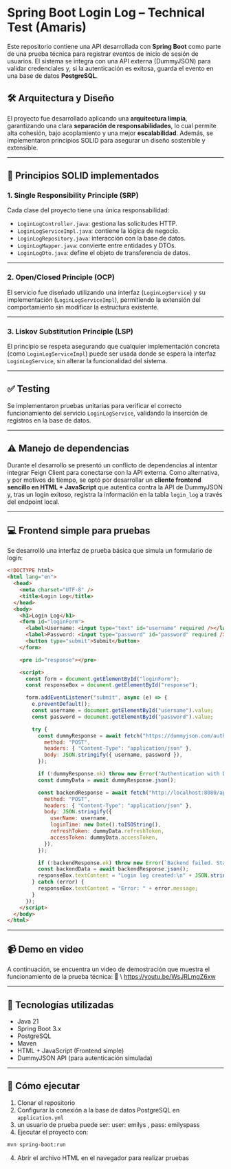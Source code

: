 
# Spring Boot Login Log – Technical Test (Amaris)

Este repositorio contiene una API desarrollada con **Spring Boot** como parte de una prueba técnica para registrar eventos de inicio de sesión de usuarios. El sistema se integra con una API externa (DummyJSON) para validar credenciales y, si la autenticación es exitosa, guarda el evento en una base de datos **PostgreSQL**.

## 🛠️ Arquitectura y Diseño

El proyecto fue desarrollado aplicando una **arquitectura limpia**, garantizando una clara **separación de responsabilidades**, lo cual permite alta cohesión, bajo acoplamiento y una mejor **escalabilidad**. Además, se implementaron principios SOLID para asegurar un diseño sostenible y extensible.

---

## 🧱 Principios SOLID implementados

### 1. **Single Responsibility Principle (SRP)**

Cada clase del proyecto tiene una única responsabilidad:

* `LoginLogController.java`: gestiona las solicitudes HTTP.
* `LoginLogServiceImpl.java`: contiene la lógica de negocio.
* `LoginLogRepository.java`: interacción con la base de datos.
* `LoginLogMapper.java`: convierte entre entidades y DTOs.
* `LoginLogDto.java`: define el objeto de transferencia de datos.

---

### 2. **Open/Closed Principle (OCP)**

El servicio fue diseñado utilizando una interfaz (`LoginLogService`) y su implementación (`LoginLogServiceImpl`), permitiendo la extensión del comportamiento sin modificar la estructura existente.

---

### 3. **Liskov Substitution Principle (LSP)**

El principio se respeta asegurando que cualquier implementación concreta (como `LoginLogServiceImpl`) puede ser usada donde se espera la interfaz `LoginLogService`, sin alterar la funcionalidad del sistema.

---

## ✅ Testing

Se implementaron pruebas unitarias para verificar el correcto funcionamiento del servicio `LoginLogService`, validando la inserción de registros en la base de datos.

---

## ⚠️ Manejo de dependencias

Durante el desarrollo se presentó un conflicto de dependencias al intentar integrar Feign Client para conectarse con la API externa. Como alternativa, y por motivos de tiempo, se optó por desarrollar un **cliente frontend sencillo en HTML + JavaScript** que autentica contra la API de DummyJSON y, tras un login exitoso, registra la información en la tabla `login_log` a través del endpoint local.

---

## 💻 Frontend simple para pruebas

Se desarrolló una interfaz de prueba básica que simula un formulario de login:

```html
<!DOCTYPE html>
<html lang="en">
  <head>
    <meta charset="UTF-8" />
    <title>Login Log</title>
  </head>
  <body>
    <h1>Login Log</h1>
    <form id="loginForm">
      <label>Username: <input type="text" id="username" required /></label><br /><br />
      <label>Password: <input type="password" id="password" required /></label><br /><br />
      <button type="submit">Submit</button>
    </form>

    <pre id="response"></pre>

    <script>
      const form = document.getElementById("loginForm");
      const responseBox = document.getElementById("response");

      form.addEventListener("submit", async (e) => {
        e.preventDefault();
        const username = document.getElementById("username").value;
        const password = document.getElementById("password").value;

        try {
          const dummyResponse = await fetch("https://dummyjson.com/auth/login", {
            method: "POST",
            headers: { "Content-Type": "application/json" },
            body: JSON.stringify({ username, password }),
          });

          if (!dummyResponse.ok) throw new Error("Authentication with DummyJSON failed.");
          const dummyData = await dummyResponse.json();

          const backendResponse = await fetch("http://localhost:8080/api/loginLog", {
            method: "POST",
            headers: { "Content-Type": "application/json" },
            body: JSON.stringify({
              userName: username,
              loginTime: new Date().toISOString(),
              refreshToken: dummyData.refreshToken,
              accessToken: dummyData.accessToken,
            }),
          });

          if (!backendResponse.ok) throw new Error(`Backend failed. Status: ${backendResponse.status}`);
          const backendData = await backendResponse.json();
          responseBox.textContent = "Login log created:\n" + JSON.stringify(backendData, null, 2);
        } catch (error) {
          responseBox.textContent = "Error: " + error.message;
        }
      });
    </script>
  </body>
</html>
```

---

## 📹 Demo en video

A continuación, se encuentra un video de demostración que muestra el funcionamiento de la prueba técnica:
🔗 \ https://youtu.be/WsJRLmgZ6xw

---

## 🧾 Tecnologías utilizadas

* Java 21
* Spring Boot 3.x
* PostgreSQL
* Maven
* HTML + JavaScript (Frontend simple)
* DummyJSON API (para autenticación simulada)

---

## 🚀 Cómo ejecutar

1. Clonar el repositorio
2. Configurar la conexión a la base de datos PostgreSQL en `application.yml`
3. un usuario de prueba puede ser: user: emilys , pass: emilyspass
4. Ejecutar el proyecto con:

```bash
mvn spring-boot:run
```

4. Abrir el archivo HTML en el navegador para realizar pruebas

